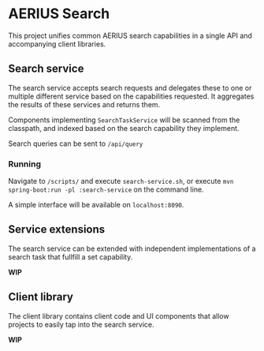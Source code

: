# AERIUS Search

This project unifies common AERIUS search capabilities in a single API and accompanying client libraries.

## Search service

The search service accepts search requests and delegates these to one or multiple different service based on the capabilities requested. It aggregates the results of these services and returns them.

Components implementing `SearchTaskService` will be scanned from the classpath, and indexed based on the search capability they implement.

Search queries can be sent to `/api/query`

### Running

Navigate to `/scripts/` and execute `search-service.sh`, or execute `mvn spring-boot:run -pl :search-service` on the command line.

A simple interface will be available on `localhost:8090`.

## Service extensions

The search service can be extended with independent implementations of a search task that fullfill a set capability.

**WIP**

## Client library

The client library contains client code and UI components that allow projects to easily tap into the search service.

**WIP**

